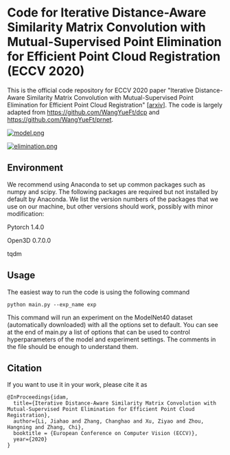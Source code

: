 # Code for Iterative Distance-Aware Similarity Matrix Convolution with Mutual-Supervised Point Elimination for Efficient Point Cloud Registration (ECCV 2020)
This is the official code repository for ECCV 2020 paper "Iterative Distance-Aware Similarity Matrix Convolution with Mutual-Supervised Point Elimination for Efficient Point Cloud Registration" [[arxiv](https://arxiv.org/abs/1910.10328)]. The code is largely adapted from https://github.com/WangYueFt/dcp and https://github.com/WangYueFt/prnet.

[![model.png](https://s7.gifyu.com/images/model.png)](https://gifyu.com/image/WkbF)

[![elimination.png](https://s7.gifyu.com/images/elimination.png)](https://gifyu.com/image/WkbY)

## Environment
We recommend using Anaconda to set up common packages such as numpy and scipy. The following packages are required but not installed by default by Anaconda. We list the version numbers of the packages that we use on our machine, but other versions should work, possibly with minor modification:

Pytorch 1.4.0

Open3D 0.7.0.0

tqdm

## Usage
The easiest way to run the code is using the following command
```
python main.py --exp_name exp
```
This command will run an experiment on the ModelNet40 dataset (automatically downloaded) with all the options set to default. You can see at the end of main.py a list of options that can be used to control hyperparameters of the model and experiment settings. The comments in the file should be enough to understand them.

## Citation
If you want to use it in your work, please cite it as

	@InProceedings{idam,
	  title={Iterative Distance-Aware Similarity Matrix Convolution with Mutual-Supervised Point Elimination for Efficient Point Cloud Registration},
	  author={Li, Jiahao and Zhang, Changhao and Xu, Ziyao and Zhou, Hangning and Zhang, Chi},
	  booktitle = {European Conference on Computer Vision (ECCV)},
	  year={2020}
	}
